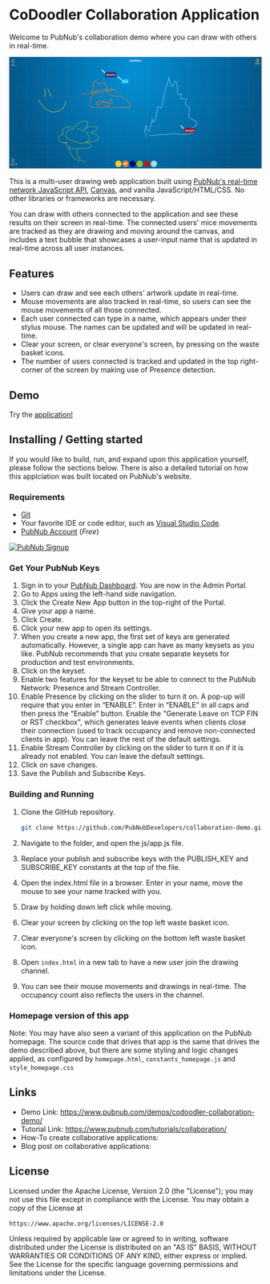 CoDoodler Collaboration Application
===================================

Welcome to PubNub's collaboration demo where you can draw with others in real-time.

<img src="/images/demo-example.png"/>

This is a multi-user drawing web application built using [PubNub's real-time network JavaScript API](https://www.pubnub.com/docs/sdks/javascript), [Canvas](https://developer.mozilla.org/en-US/docs/Web/API/Canvas_API/Tutorial), and vanilla JavaScript/HTML/CSS. No other libraries or frameworks are necessary.

You can draw with others connected to the application and see these results on their screen in real-time. The connected users' mice movements are tracked as they are drawing and moving around the canvas, and includes a text bubble that showcases a user-input name that is updated in real-time across all user instances.

## Features

* Users can draw and see each others' artwork update in real-time.
* Mouse movements are also tracked in real-time, so users can see the mouse movements of all those connected.
* Each user connected can type in a name, which appears under their stylus mouse. The names can be updated and will be updated in real-time.
* Clear your screen, or clear everyone's screen, by pressing on the waste basket icons.
* The number of users connected is tracked and updated in the top right-corner of the screen by making use of Presence detection.

## Demo
Try the [application!](www.pubnub.com/demos/codoodler-collaboration-demo/)

## Installing / Getting started
If you would like to build, run, and expand upon this application yourself, please follow the sections below. There is also a detailed tutorial on how this applciation was built located on PubNub's website.

### Requirements
- [Git](https://www.atlassian.com/git/tutorials/install-git)
- Your favorite IDE or code editor, such as [Visual Studio Code](https://code.visualstudio.com/).
- [PubNub Account](#pubnub-account) (*Free*)

<a href="https://dashboard.pubnub.com/signup">
	<img alt="PubNub Signup" src="https://i.imgur.com/og5DDjf.png" width=260 height=97/>
</a>

### Get Your PubNub Keys
1. Sign in to your [PubNub Dashboard](https://admin.pubnub.com/). You are now in the Admin Portal.
2. Go to Apps using the left-hand side navigation.
3. Click the Create New App button in the top-right of the Portal.
4. Give your app a name.
5. Click Create.
6. Click your new app to open its settings.
7. When you create a new app, the first set of keys are generated automatically. However, a single app can have as many keysets as you like. PubNub recommends that you create separate keysets for production and test environments.
8. Click on the keyset.
9. Enable two features for the keyset to be able to connect to the PubNub Network: Presence and Stream Controller.
10. Enable Presence by clicking on the slider to turn it on. A pop-up will require that you enter in “ENABLE”. Enter in “ENABLE” in all caps and then press the “Enable” button. Enable the "Generate Leave on TCP FIN or RST checkbox", which generates leave events when clients close their connection (used to track occupancy and remove non-connected clients in app). You can leave the rest of the default settings.
11. Enable Stream Controller by clicking on the slider to turn it on if it is already not enabled. You can leave the default settings.
12. Click on save changes.
13. Save the Publish and Subscribe Keys.

### Building and Running
1. Clone the GitHub repository.

	```bash
	git clone https://github.com/PubNubDevelopers/collaboration-demo.git
	```
2. Navigate to the folder, and open the js/app.js file.
3. Replace your publish and subscribe keys with the PUBLISH_KEY and SUBSCRIBE_KEY constants at the top of the file.
4. Open the index.html file in a browser. Enter in your name, move the mouse to see your name tracked with you.
5. Draw by holding down left click while moving.
6. Clear your screen by clicking on the top left waste basket icon.
7. Clear everyone's screen by clicking on the bottom left waste basket icon.
8. Open `index.html` in a new tab to have a new user join the drawing channel.
9. You can see their mouse movements and drawings in real-time. The occupancy count also reflects the users in the channel.

### Homepage version of this app

Note: You may have also seen a variant of this application on the PubNub homepage.  The source code that drives that app is the same that drives the demo described above, but there are some styling and logic changes applied, as configured by `homepage.html`, `constants_homepage.js` and `style_homepage.css`

## Links

- Demo Link: https://www.pubnub.com/demos/codoodler-collaboration-demo/
- Tutorial Link: https://www.pubnub.com/tutorials/collaboration/
- How-To create collaborative applications:
- Blog post on collaborative applications:

## License
Licensed under the Apache License, Version 2.0 (the "License");
you may not use this file except in compliance with the License.
You may obtain a copy of the License at

    https://www.apache.org/licenses/LICENSE-2.0

Unless required by applicable law or agreed to in writing, software
distributed under the License is distributed on an "AS IS" BASIS,
WITHOUT WARRANTIES OR CONDITIONS OF ANY KIND, either express or implied.
See the License for the specific language governing permissions and
limitations under the License.

